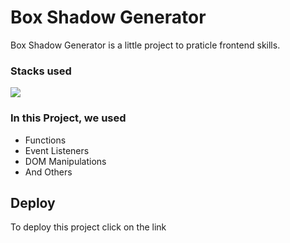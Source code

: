 # Box Shadow Generator

Box Shadow Generator is a little project to praticle frontend skills.

### Stacks used

<p align="left">
  <a href="https://skillicons.dev">
    <img src="https://skillicons.dev/icons?i=html,css,js" />
  </a>
</p>

### In this Project, we used

- Functions
- Event Listeners
- DOM Manipulations
- And Others

## Deploy

To deploy this project click on the link

<p align="left">
  <a href="https://chrishenderson07.github.io/Box-Shadow-Generator/">

  </a>
</p>
